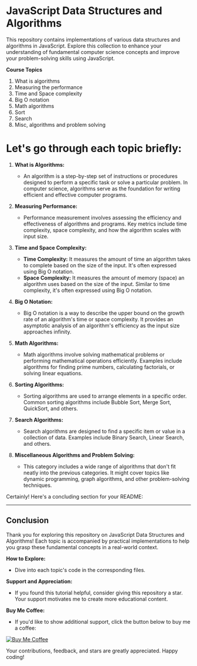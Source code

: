 # JavaScript Data Structures and Algorithms

This repository contains implementations of various data structures and algorithms in JavaScript. Explore this collection to enhance your understanding of fundamental computer science concepts and improve your problem-solving skills using JavaScript.

**Course Topics**

1. What is algorithms
2. Measuring the performance
3. Time and Space complexity
4. Big O notation
5. Math algorithms
6. Sort
7. Search
8. Misc, algorithms and problem solving

# Let's go through each topic briefly:

1. **What is Algorithms:**
   - An algorithm is a step-by-step set of instructions or procedures designed to perform a specific task or solve a particular problem. In computer science, algorithms serve as the foundation for writing efficient and effective computer programs.

2. **Measuring Performance:**
   - Performance measurement involves assessing the efficiency and effectiveness of algorithms and programs. Key metrics include time complexity, space complexity, and how the algorithm scales with input size.

3. **Time and Space Complexity:**
   - **Time Complexity:** It measures the amount of time an algorithm takes to complete based on the size of the input. It's often expressed using Big O notation.
   - **Space Complexity:** It measures the amount of memory (space) an algorithm uses based on the size of the input. Similar to time complexity, it's often expressed using Big O notation.

4. **Big O Notation:**
   - Big O notation is a way to describe the upper bound on the growth rate of an algorithm's time or space complexity. It provides an asymptotic analysis of an algorithm's efficiency as the input size approaches infinity.

5. **Math Algorithms:**
   - Math algorithms involve solving mathematical problems or performing mathematical operations efficiently. Examples include algorithms for finding prime numbers, calculating factorials, or solving linear equations.

6. **Sorting Algorithms:**
   - Sorting algorithms are used to arrange elements in a specific order. Common sorting algorithms include Bubble Sort, Merge Sort, QuickSort, and others.

7. **Search Algorithms:**
   - Search algorithms are designed to find a specific item or value in a collection of data. Examples include Binary Search, Linear Search, and others.

8. **Miscellaneous Algorithms and Problem Solving:**
   - This category includes a wide range of algorithms that don't fit neatly into the previous categories. It might cover topics like dynamic programming, graph algorithms, and other problem-solving techniques.

Certainly! Here's a concluding section for your README:

---
## Conclusion

Thank you for exploring this repository on JavaScript Data Structures and Algorithms! Each topic is accompanied by practical implementations to help you grasp these fundamental concepts in a real-world context.

**How to Explore:**
- Dive into each topic's code in the corresponding files.
  
**Support and Appreciation:**
- If you found this tutorial helpful, consider giving this repository a star. Your support motivates me to create more educational content.

**Buy Me Coffee:**
- If you'd like to show additional support, click the button below to buy me a coffee:

[![Buy Me Coffee](https://img.shields.io/badge/Buy%20Me%20Coffee-Donate-yellow)](https://raw.githubusercontent.com/techboydk/JavaScript-DSA/main/QR.jpeg)

Your contributions, feedback, and stars are greatly appreciated. Happy coding!

